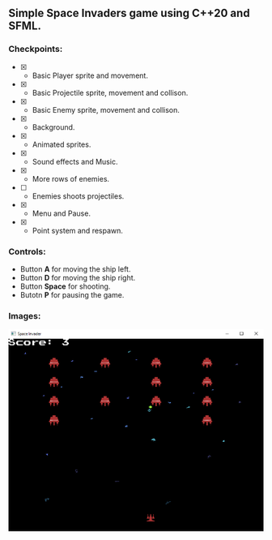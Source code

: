 ## Simple Space Invaders game using C++20 and SFML.

### Checkpoints:

- [X] - Basic Player sprite and movement.

- [X] - Basic Projectile sprite, movement and collison.

- [X] - Basic Enemy sprite, movement and collison.

- [X] - Background.

- [X] - Animated sprites.

- [X] - Sound effects and Music.

- [X] - More rows of enemies.

- [ ] - Enemies shoots projectiles.

- [X] - Menu and Pause.

- [X] - Point system and respawn.


### Controls:

- Button **A** for moving the ship left.
- Button **D** for moving the ship right.
- Button **Space** for shooting.
- Butotn **P** for pausing the game.

### Images:
![](/images/screenshoot.png)